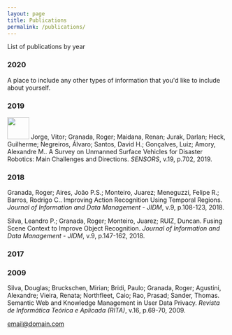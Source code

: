 ```yaml
---
layout: page
title: Publications
permalink: /publications/
---
```


List of publications by year

### 2020

A place to include any other types of information that you'd like to include about yourself.

### 2019

<img src="https://raw.githubusercontent.com/rogergranada/rogergranada.github.io/master/images/jo.svg" width="50" height="50"/> Jorge, Vitor; Granada, Roger; Maidana, Renan; Jurak, Darlan; Heck, Guilherme; Negreiros, Álvaro; Santos, David H.; Gonçalves, Luiz; Amory, Alexandre M.. A Survey on Unmanned Surface Vehicles for Disaster Robotics: Main Challenges and Directions. *SENSORS*, v.19, p.702, 2019.



### 2018

Granada, Roger; Aires, João P.S.; Monteiro, Juarez; Meneguzzi, Felipe R.; Barros, Rodrigo C.. Improving Action Recognition Using Temporal Regions. *Journal of Information and Data Management - JIDM*, v.9, p.108-123, 2018.

Silva, Leandro P.; Granada, Roger; Monteiro, Juarez; RUIZ, Duncan. Fusing Scene Context to Improve Object Recognition. *Journal of Information and Data Management - JIDM*, v.9, p.147-162, 2018.

### 2017


### 2009

Silva, Douglas; Bruckschen, Mirian; Bridi, Paulo; Granada, Roger; Agustini, Alexandre; Vieira, Renata; Northfleet, Caio; Rao, Prasad; Sander, Thomas. Semantic Web and Knowledge Management in User Data Privacy. *Revista de Informática Teórica e Aplicada (RITA)*, v.16, p.69-70, 2009.


[email@domain.com](mailto:email@domain.com)
